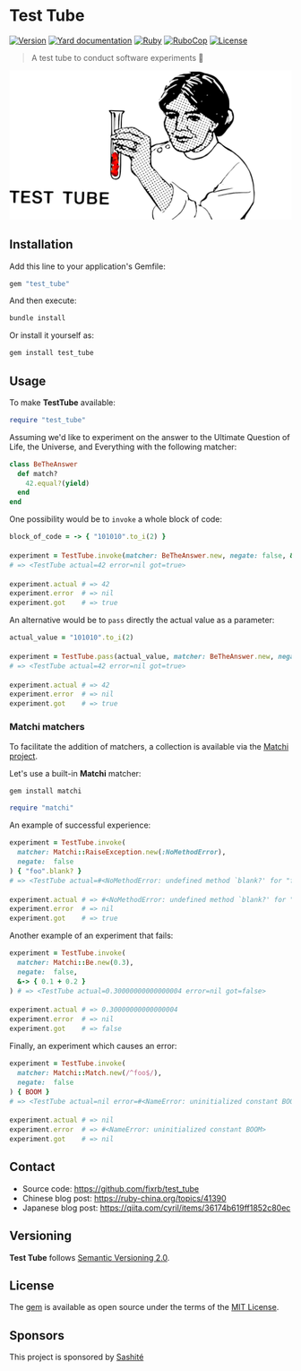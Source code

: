 # Test Tube

[![Version](https://img.shields.io/github/v/tag/fixrb/test_tube?label=Version&logo=github)](https://github.com/fixrb/test_tube/tags)
[![Yard documentation](https://img.shields.io/badge/Yard-documentation-blue.svg?logo=github)](https://rubydoc.info/github/fixrb/test_tube/main)
[![Ruby](https://github.com/fixrb/test_tube/workflows/Ruby/badge.svg?branch=main)](https://github.com/fixrb/test_tube/actions?query=workflow%3Aruby+branch%3Amain)
[![RuboCop](https://github.com/fixrb/test_tube/workflows/RuboCop/badge.svg?branch=main)](https://github.com/fixrb/test_tube/actions?query=workflow%3Arubocop+branch%3Amain)
[![License](https://img.shields.io/github/license/fixrb/test_tube?label=License&logo=github)](https://github.com/fixrb/test_tube/raw/main/LICENSE.md)

> A test tube to conduct software experiments 🧪

![A researcher experimenting with Ruby code](https://github.com/fixrb/test_tube/raw/main/img/social-media-preview.png)

## Installation

Add this line to your application's Gemfile:

```ruby
gem "test_tube"
```

And then execute:

```sh
bundle install
```

Or install it yourself as:

```sh
gem install test_tube
```

## Usage

To make __TestTube__ available:

```ruby
require "test_tube"
```

Assuming we'd like to experiment on the answer to the Ultimate Question of Life,
the Universe, and Everything with the following matcher:

```ruby
class BeTheAnswer
  def match?
    42.equal?(yield)
  end
end
```

One possibility would be to `invoke` a whole block of code:

```ruby
block_of_code = -> { "101010".to_i(2) }

experiment = TestTube.invoke(matcher: BeTheAnswer.new, negate: false, &block_of_code)
# => <TestTube actual=42 error=nil got=true>

experiment.actual # => 42
experiment.error  # => nil
experiment.got    # => true
```

An alternative would be to `pass` directly the actual value as a parameter:

```ruby
actual_value = "101010".to_i(2)

experiment = TestTube.pass(actual_value, matcher: BeTheAnswer.new, negate: false)
# => <TestTube actual=42 error=nil got=true>

experiment.actual # => 42
experiment.error  # => nil
experiment.got    # => true
```

### __Matchi__ matchers

To facilitate the addition of matchers, a collection is available via the
[Matchi project](https://github.com/fixrb/matchi/).

Let's use a built-in __Matchi__ matcher:

```sh
gem install matchi
```

```ruby
require "matchi"
```

An example of successful experience:

```ruby
experiment = TestTube.invoke(
  matcher: Matchi::RaiseException.new(:NoMethodError),
  negate:  false
) { "foo".blank? }
# => <TestTube actual=#<NoMethodError: undefined method `blank?' for "foo":String> error=nil got=true>

experiment.actual # => #<NoMethodError: undefined method `blank?' for "foo":String>
experiment.error  # => nil
experiment.got    # => true
```

Another example of an experiment that fails:

```ruby
experiment = TestTube.invoke(
  matcher: Matchi::Be.new(0.3),
  negate:  false,
  &-> { 0.1 + 0.2 }
) # => <TestTube actual=0.30000000000000004 error=nil got=false>

experiment.actual # => 0.30000000000000004
experiment.error  # => nil
experiment.got    # => false
```

Finally, an experiment which causes an error:

```ruby
experiment = TestTube.invoke(
  matcher: Matchi::Match.new(/^foo$/),
  negate:  false
) { BOOM }
# => <TestTube actual=nil error=#<NameError: uninitialized constant BOOM> got=nil>

experiment.actual # => nil
experiment.error  # => #<NameError: uninitialized constant BOOM>
experiment.got    # => nil
```

## Contact

* Source code: https://github.com/fixrb/test_tube
* Chinese blog post: https://ruby-china.org/topics/41390
* Japanese blog post: https://qiita.com/cyril/items/36174b619ff1852c80ec

## Versioning

__Test Tube__ follows [Semantic Versioning 2.0](https://semver.org/).

## License

The [gem](https://rubygems.org/gems/test_tube) is available as open source under the terms of the [MIT License](https://github.com/fixrb/test_tube/raw/main/LICENSE.md).

## Sponsors

This project is sponsored by [Sashité](https://sashite.com/)
